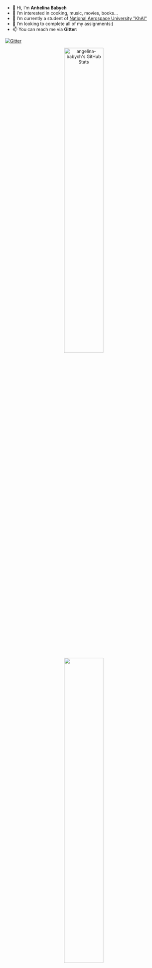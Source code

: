 - 👋 Hi, I’m **Anhelina Babych**
- 👀 I’m interested in cooking, music, movies, books...
- 🌱 I’m currently a student of [National Aerospace University "KhAI"](https://khai.edu/en/)
- 💞️ I’m looking to complete all of my assignments:)
- 📫 You can reach me via **Gitter**:

[![Gitter](https://badges.gitter.im/angelina-babych/community.svg)](https://gitter.im/angelina-babych/community?utm_source=badge&utm_medium=badge&utm_campaign=pr-badge&theme=dark)
 
 <p align="center">
 <img  alt="angelina-babych's GitHub Stats" src="https://awesome-github-stats.azurewebsites.net/user-stats/angelina-babych?cardType=level&theme=dark" align="center" width="50%"/>  
 <img  src="https://github-readme-streak-stats.herokuapp.com?user=angelina-babych&theme=dark" align="center" width="50%"/>
 </p>
 
